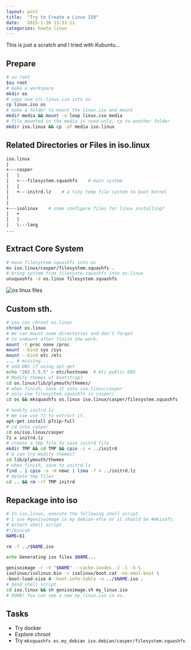 ```yaml
---
layout: post
title:  "Try to Create a Linux ISO"
date:   2015-1-10 13:33:11
categories: howto linux
---
```

This is just a scratch and I tried with Kubuntu...

## Prepare

~~~bash
# su root
$su root
# make a workspace
mkdir os
# copy one src-linux.iso into os
cp linux.iso os
# make a folder to mount the linux.iso and mount
mkdir media && mount -o loop linux.iso media
# file mounted in the media is read-only, cp to another folder
mkdir iso.linux && cp -af media iso.linux
~~~

## Related Directories or Files in iso.linux

~~~bash
iso.linux
|
+---casper
|   |
|   +---filesystem.squashfs    # main system
|   |
|   +---initrd.lz    # a tiny temp file system to boot kernel
|
|
+---isolinux    # some configure files for linux installing?
|   +
|   |
|   \---lang
...
~~~

## Extract Core System

~~~bash
# move filesystem.squashfs into os
mv iso.linux/casper/filesystem.squashfs .
# bring system from filesyste.squashfs into os.linux
unsquashfs -d os.linux filesystem.squashfs
~~~

![os linux files](http://blog.reimondo.org/images/blog/linux-mkiso-about-os-linux.png)

## Custom sth.

~~~bash
# you can chroot os.linux
chroot os.linux
# We can mount some directories and don't forget
# to unmount after finish the work.
mount -t proc none /proc
mount --bind sys /sys
mount --bind etc /etc
... # missing...
# add DNS if using apt-get
echo "202.5.5.5" > etc/hostname  # Ali public DNS
# Modify themes of bootstrap?
cd os.linux/lib/plymouth/themes/
# when finish, save it into iso.linux/casper
# only one filesystem.squashfs in casper/
cd os && mksquashfs os.linux iso.linux/casper/filesystem.squashfs

# modify initrd.lz
# We cae use 7z to extract it.
apt-get install p7zip-full
# cd into casper
cd os/iso.linux/casper
7z x initrd.lz
# create a tmp file to save initrd file
mkdir TMP && cd TMP && cpio -i < ../initrd
# U can try modify themes?
cd lib/plymouth/themes
# when finish, save to initrd.lz
find . | cpio -o -H newc | lzma -7 > ../initrd.lz
# delete tmp files
cd .. && rm -rf TMP initrd
~~~

## Repackage into iso

~~~bash
# In iso.linux, execute the following shell script.
# I use #genisoimage in my debian-xfce or it should be #mkisofs.
# $start shell script
#!/bin/sh
NAME=$1

rm -f ../$NAME.iso

echo Generating iso files $NAME...

genisoimage -r -V "$NAME" --cache-inodes -J -l -b \
isolinux/isolinux.bin -c isolinux/boot.cat -no-emul-boot \
-boot-load-size 4 -boot-info-table -o ../$NAME.iso .
# $end shell script
cd iso.linux && sh genisoimage.sh my_linux.iso
# DOWN! You can see a new my_linux.iso in os.
~~~

## Tasks

- Try docker
- Explore chroot
- Try `mksquashfs os.my_debian iso.debian/casper/filesystem.squashfs`

